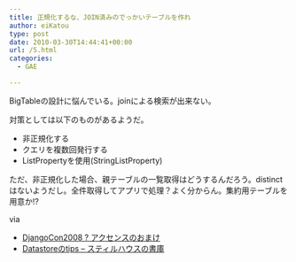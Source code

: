 ```yaml
---
title: 正規化するな、JOIN済みのでっかいテーブルを作れ
author: eiKatou
type: post
date: 2010-03-30T14:44:41+00:00
url: /5.html
categories:
  - GAE

---
```

<div class="section">
  <p>
    BigTableの設計に悩んでいる。joinによる検索が出来ない。
  </p>
  
  <p>
    対策としては以下のものがあるようだ。
  </p>
  
  <ul>
    <li>
      非正規化する
    </li>
    <li>
      クエリを複数回発行する
    </li>
    <li>
      ListPropertyを使用(StringListProperty)
    </li>
  </ul>
  
  <p>
    ただ、非正規化した場合、親テーブルの一覧取得はどうするんだろう。distinctはないようだし。全件取得してアプリで処理？よく分からん。集約用テーブルを用意か!?
  </p>
  
  <p>
    via
  </p>
  
  <ul>
    <li>
      <a href="http://omake.accense.com/wiki/DjangoCon2008" target="_blank"> DjangoCon2008 ? アクセンスのおまけ </a>
    </li>
    <li>
      <a href="http://d.hatena.ne.jp/kazunori_279/20090617/1245212016" target="_blank">Datastoreのtips &#8211; スティルハウスの書庫</a>
    </li>
  </ul>
</div>
